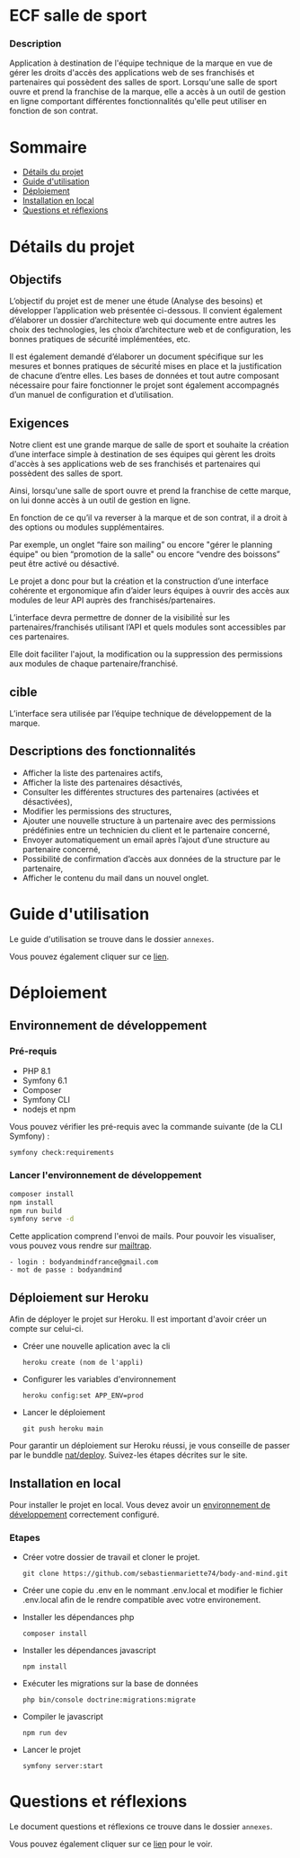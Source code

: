 # ECF salle de sport

### Description

Application à destination de l'équipe technique de la marque en vue de gérer les droits d'accès des applications web de
ses franchisés et partenaires qui possèdent des salles de sport.
Lorsqu'une salle de sport ouvre et prend la franchise de la marque, elle a accès à un outil de gestion en ligne
comportant différentes fonctionnalités qu'elle peut utiliser en fonction de son contrat.

# Sommaire

* [Détails du projet](#détails-du-projet)
* [Guide d'utilisation](#guide-dutilisation)
* [Déploiement](#déploiement)
* [Installation en local](#installation-en-local)
* [Questions et réflexions](#questions-et-réflexions)

# Détails du projet

## Objectifs

L’objectif du projet est de mener une étude (Analyse des besoins) et développer l’application web présentée ci-dessous.
Il convient également d’élaborer un dossier d’architecture web qui documente entre autres les choix des technologies,
les choix d’architecture web et de configuration, les bonnes pratiques de sécurité́ implémentées, etc.

Il est également demandé d’élaborer un document spécifique sur les mesures et bonnes pratiques de sécurité́ mises en
place et la justification de chacune d’entre elles. Les bases de données et tout autre composant nécessaire pour faire
fonctionner le projet sont également accompagnés d’un manuel de configuration et d’utilisation.

## Exigences

Notre client est une grande marque de salle de sport et souhaite la création d’une interface simple à destination de ses
équipes qui gèrent les droits d'accès à ses applications web de ses franchisés et partenaires qui possèdent des salles
de sport.

Ainsi, lorsqu'une salle de sport ouvre et prend la franchise de cette marque, on lui donne accès à un outil de gestion
en ligne.

En fonction de ce qu’il va reverser à la marque et de son contrat, il a droit à des options ou modules supplémentaires.

Par exemple, un onglet “faire son mailing” ou encore "gérer le planning équipe" ou bien “promotion de la salle" ou
encore “vendre des boissons” peut être activé ou désactivé.

Le projet a donc pour but la création et la construction d’une interface cohérente et ergonomique afin d’aider leurs
équipes à ouvrir des accès aux modules de leur API auprès des franchisés/partenaires.

L’interface devra permettre de donner de la visibilité́ sur les partenaires/franchisés utilisant l’API et quels modules
sont accessibles par ces partenaires.

Elle doit faciliter l'ajout, la modification ou la suppression des permissions aux modules de chaque
partenaire/franchisé.

## cible

L’interface sera utilisée par l’équipe technique de développement de la marque.

## Descriptions des fonctionnalités

- Afficher la liste des partenaires actifs,
- Afficher la liste des partenaires désactivés,
- Consulter les différentes structures des partenaires (activées et désactivées),
- Modifier les permissions des structures,
- Ajouter une nouvelle structure à un partenaire avec des permissions prédéfinies entre un technicien du client et le
  partenaire concerné,
- Envoyer automatiquement un email après l’ajout d’une structure au partenaire concerné,
- Possibilité de confirmation d’accès aux données de la structure par le partenaire,
- Afficher le contenu du mail dans un nouvel onglet.

# Guide d'utilisation

Le guide d'utilisation se trouve dans le dossier ```annexes```.

Vous pouvez également cliquer sur
ce [lien](https://github.com/sebastienmariette74/body-and-mind/blob/main/annexes/guide%20d'utilisation.pdf).

# Déploiement

## Environnement de développement

### Pré-requis

* PHP 8.1
* Symfony 6.1
* Composer
* Symfony CLI
* nodejs et npm

Vous pouvez vérifier les pré-requis avec la commande suivante (de la CLI Symfony) :

```bash
symfony check:requirements
```

### Lancer l'environnement de développement

```bash
composer install
npm install
npm run build
symfony serve -d
```

Cette application comprend l'envoi de mails. Pour pouvoir les visualiser, vous pouvez vous rendre sur [mailtrap](https://mailtrap.io/inboxes/1886536/messages).

```
- login : bodyandmindfrance@gmail.com
- mot de passe : bodyandmind
```


## Déploiement sur Heroku

Afin de déployer le projet sur Heroku. Il est important d'avoir créer un compte sur celui-ci.

* Créer une nouvelle aplication avec la cli
    ```
    heroku create (nom de l'appli)
    ```
* Configurer les variables d'environnement
    ```
    heroku config:set APP_ENV=prod
    ```
* Lancer le déploiement
    ```
    git push heroku main
    ```

Pour garantir un déploiement sur Heroku réussi, je vous conseille de passer par le bunddle [nat/deploy](https://packagist.org/packages/nat/deploy). Suivez-les étapes décrites sur le site.

## Installation en local

Pour installer le projet en local. Vous devez avoir un [environnement de développement](https://symfony.com/doc/current/setup.html) correctement configuré.

### Etapes

* Créer votre dossier de travail et cloner le projet.
    ```
    git clone https://github.com/sebastienmariette74/body-and-mind.git 
    ```
* Créer une copie du .env en le nommant .env.local et modifier le fichier .env.local afin de le rendre compatible avec votre environement.

* Installer les dépendances php
    ```
    composer install
    ```
* Installer les dépendances javascript
    ```
    npm install
    ```
* Exécuter les migrations sur la base de données
    ```
    php bin/console doctrine:migrations:migrate
    ```
* Compiler le javascript
    ```
    npm run dev
    ```
* Lancer le projet
    ```
    symfony server:start
    ```

# Questions et réflexions

Le document questions et réflexions ce trouve dans le dossier ```annexes```.

Vous pouvez également cliquer sur
ce [lien](https://github.com/sebastienmariette74/body-and-mind/blob/main/annexes/questions%20et%20reflexions.pdf) pour le voir.
